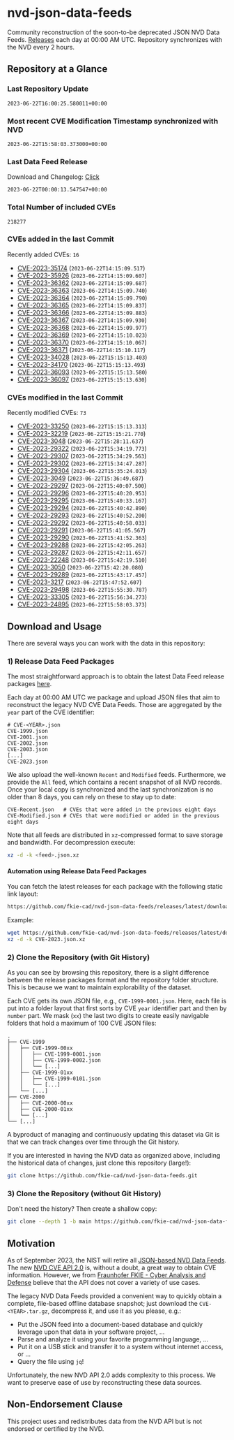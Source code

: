 # nvd-json-data-feeds

Community reconstruction of the soon-to-be deprecated JSON NVD Data Feeds. 
[Releases](https://github.com/fkie-cad/nvd-json-data-feeds/releases/latest) each day at 00:00 AM UTC.
Repository synchronizes with the NVD every 2 hours.

## Repository at a Glance

### Last Repository Update

```plain
2023-06-22T16:00:25.580011+00:00
```

### Most recent CVE Modification Timestamp synchronized with NVD

```plain
2023-06-22T15:58:03.373000+00:00
```

### Last Data Feed Release

Download and Changelog: [Click](https://github.com/fkie-cad/nvd-json-data-feeds/releases/latest)

```plain
2023-06-22T00:00:13.547547+00:00
```

### Total Number of included CVEs

```plain
218277
```

### CVEs added in the last Commit

Recently added CVEs: `16`

* [CVE-2023-35174](CVE-2023/CVE-2023-351xx/CVE-2023-35174.json) (`2023-06-22T14:15:09.517`)
* [CVE-2023-35926](CVE-2023/CVE-2023-359xx/CVE-2023-35926.json) (`2023-06-22T14:15:09.607`)
* [CVE-2023-36362](CVE-2023/CVE-2023-363xx/CVE-2023-36362.json) (`2023-06-22T14:15:09.687`)
* [CVE-2023-36363](CVE-2023/CVE-2023-363xx/CVE-2023-36363.json) (`2023-06-22T14:15:09.740`)
* [CVE-2023-36364](CVE-2023/CVE-2023-363xx/CVE-2023-36364.json) (`2023-06-22T14:15:09.790`)
* [CVE-2023-36365](CVE-2023/CVE-2023-363xx/CVE-2023-36365.json) (`2023-06-22T14:15:09.837`)
* [CVE-2023-36366](CVE-2023/CVE-2023-363xx/CVE-2023-36366.json) (`2023-06-22T14:15:09.883`)
* [CVE-2023-36367](CVE-2023/CVE-2023-363xx/CVE-2023-36367.json) (`2023-06-22T14:15:09.930`)
* [CVE-2023-36368](CVE-2023/CVE-2023-363xx/CVE-2023-36368.json) (`2023-06-22T14:15:09.977`)
* [CVE-2023-36369](CVE-2023/CVE-2023-363xx/CVE-2023-36369.json) (`2023-06-22T14:15:10.023`)
* [CVE-2023-36370](CVE-2023/CVE-2023-363xx/CVE-2023-36370.json) (`2023-06-22T14:15:10.067`)
* [CVE-2023-36371](CVE-2023/CVE-2023-363xx/CVE-2023-36371.json) (`2023-06-22T14:15:10.117`)
* [CVE-2023-34028](CVE-2023/CVE-2023-340xx/CVE-2023-34028.json) (`2023-06-22T15:15:13.403`)
* [CVE-2023-34170](CVE-2023/CVE-2023-341xx/CVE-2023-34170.json) (`2023-06-22T15:15:13.493`)
* [CVE-2023-36093](CVE-2023/CVE-2023-360xx/CVE-2023-36093.json) (`2023-06-22T15:15:13.580`)
* [CVE-2023-36097](CVE-2023/CVE-2023-360xx/CVE-2023-36097.json) (`2023-06-22T15:15:13.630`)


### CVEs modified in the last Commit

Recently modified CVEs: `73`

* [CVE-2023-33250](CVE-2023/CVE-2023-332xx/CVE-2023-33250.json) (`2023-06-22T15:15:13.313`)
* [CVE-2023-32219](CVE-2023/CVE-2023-322xx/CVE-2023-32219.json) (`2023-06-22T15:15:21.770`)
* [CVE-2023-3048](CVE-2023/CVE-2023-30xx/CVE-2023-3048.json) (`2023-06-22T15:28:11.637`)
* [CVE-2023-29322](CVE-2023/CVE-2023-293xx/CVE-2023-29322.json) (`2023-06-22T15:34:19.773`)
* [CVE-2023-29307](CVE-2023/CVE-2023-293xx/CVE-2023-29307.json) (`2023-06-22T15:34:29.563`)
* [CVE-2023-29302](CVE-2023/CVE-2023-293xx/CVE-2023-29302.json) (`2023-06-22T15:34:47.287`)
* [CVE-2023-29304](CVE-2023/CVE-2023-293xx/CVE-2023-29304.json) (`2023-06-22T15:35:24.013`)
* [CVE-2023-3049](CVE-2023/CVE-2023-30xx/CVE-2023-3049.json) (`2023-06-22T15:36:49.687`)
* [CVE-2023-29297](CVE-2023/CVE-2023-292xx/CVE-2023-29297.json) (`2023-06-22T15:40:07.500`)
* [CVE-2023-29296](CVE-2023/CVE-2023-292xx/CVE-2023-29296.json) (`2023-06-22T15:40:20.953`)
* [CVE-2023-29295](CVE-2023/CVE-2023-292xx/CVE-2023-29295.json) (`2023-06-22T15:40:33.167`)
* [CVE-2023-29294](CVE-2023/CVE-2023-292xx/CVE-2023-29294.json) (`2023-06-22T15:40:42.890`)
* [CVE-2023-29293](CVE-2023/CVE-2023-292xx/CVE-2023-29293.json) (`2023-06-22T15:40:52.200`)
* [CVE-2023-29292](CVE-2023/CVE-2023-292xx/CVE-2023-29292.json) (`2023-06-22T15:40:58.033`)
* [CVE-2023-29291](CVE-2023/CVE-2023-292xx/CVE-2023-29291.json) (`2023-06-22T15:41:05.567`)
* [CVE-2023-29290](CVE-2023/CVE-2023-292xx/CVE-2023-29290.json) (`2023-06-22T15:41:52.363`)
* [CVE-2023-29288](CVE-2023/CVE-2023-292xx/CVE-2023-29288.json) (`2023-06-22T15:42:05.263`)
* [CVE-2023-29287](CVE-2023/CVE-2023-292xx/CVE-2023-29287.json) (`2023-06-22T15:42:11.657`)
* [CVE-2023-22248](CVE-2023/CVE-2023-222xx/CVE-2023-22248.json) (`2023-06-22T15:42:19.510`)
* [CVE-2023-3050](CVE-2023/CVE-2023-30xx/CVE-2023-3050.json) (`2023-06-22T15:42:20.080`)
* [CVE-2023-29289](CVE-2023/CVE-2023-292xx/CVE-2023-29289.json) (`2023-06-22T15:43:17.457`)
* [CVE-2023-3217](CVE-2023/CVE-2023-32xx/CVE-2023-3217.json) (`2023-06-22T15:47:52.607`)
* [CVE-2023-29498](CVE-2023/CVE-2023-294xx/CVE-2023-29498.json) (`2023-06-22T15:55:30.787`)
* [CVE-2023-33305](CVE-2023/CVE-2023-333xx/CVE-2023-33305.json) (`2023-06-22T15:56:34.273`)
* [CVE-2023-24895](CVE-2023/CVE-2023-248xx/CVE-2023-24895.json) (`2023-06-22T15:58:03.373`)


## Download and Usage

There are several ways you can work with the data in this repository:

### 1) Release Data Feed Packages

The most straightforward approach is to obtain the latest Data Feed release packages [here](https://github.com/fkie-cad/nvd-json-data-feeds/releases/latest).

Each day at 00:00 AM UTC we package and upload JSON files that aim to reconstruct the legacy NVD CVE Data Feeds.
Those are aggregated by the `year` part of the CVE identifier:

```
# CVE-<YEAR>.json
CVE-1999.json
CVE-2001.json
CVE-2002.json
CVE-2003.json
[...]
CVE-2023.json
```

We also upload the well-known `Recent` and `Modified` feeds.
Furthermore, we provide the `All` feed, which contains a recent snapshot of all NVD records.
Once your local copy is synchronized and the last synchronization is no older than 8 days, you can rely on these to stay up to date:

```plain
CVE-Recent.json   # CVEs that were added in the previous eight days
CVE-Modified.json # CVEs that were modified or added in the previous eight days
```

Note that all feeds are distributed in `xz`-compressed format to save storage and bandwidth.
For decompression execute:

```sh
xz -d -k <feed>.json.xz
```


#### Automation using Release Data Feed Packages

You can fetch the latest releases for each package with the following static link layout:

```sh
https://github.com/fkie-cad/nvd-json-data-feeds/releases/latest/download/CVE-<YEAR>.json.xz
```

Example:

```sh
wget https://github.com/fkie-cad/nvd-json-data-feeds/releases/latest/download/CVE-2023.json.xz
xz -d -k CVE-2023.json.xz
```

### 2) Clone the Repository (with Git History)

As you can see by browsing this repository, there is a slight difference between the release packages format and the repository folder structure.
This is because we want to maintain explorability of the dataset.

Each CVE gets its own JSON file, e.g., `CVE-1999-0001.json`.
Here, each file is put into a folder layout that first sorts by CVE `year` identifier part and then by `number` part.
We mask (`xx`) the last two digits to create easily navigable folders that hold a maximum of 100 CVE JSON files:

```plain
.
├── CVE-1999
│   ├── CVE-1999-00xx
│   │   ├── CVE-1999-0001.json
│   │   ├── CVE-1999-0002.json
│   │   └── [...]
│   ├── CVE-1999-01xx
│   │   ├── CVE-1999-0101.json
│   │   └── [...]
│   └── [...]
├── CVE-2000
│   ├── CVE-2000-00xx
│   ├── CVE-2000-01xx
│   └── [...]
└── [...]
```

A byproduct of managing and continuously updating this dataset via Git is that we can track changes over time through the Git history.

If you are interested in having the NVD data as organized above, including the historical data of changes, just clone this repository (large!):

```sh
git clone https://github.com/fkie-cad/nvd-json-data-feeds.git
```

### 3) Clone the Repository (without Git History)

Don't need the history? Then create a shallow copy:

```sh
git clone --depth 1 -b main https://github.com/fkie-cad/nvd-json-data-feeds.git
```

## Motivation

As of September 2023, the NIST will retire all [JSON-based NVD Data Feeds](https://nvd.nist.gov/vuln/data-feeds#divRetirementBanner-1).
The new [NVD CVE API 2.0](https://nvd.nist.gov/developers/vulnerabilities) is, without a doubt, a great way to obtain CVE information.
However, we from [Fraunhofer FKIE - Cyber Analysis and Defense](https://www.fkie.fraunhofer.de/en/departments/cad.html) believe that the API does not cover a variety of use cases.

The legacy NVD Data Feeds provided a convenient way to quickly obtain a complete, file-based offline database snapshot; just download the `CVE-<YEAR>.tar.gz`, decompress it, and use it as you please, e.g.:

* Put the JSON feed into a document-based database and quickly leverage upon that data in your software project, ...
* Parse and analyze it using your favorite programming language, ...
* Put it on a USB stick and transfer it to a system without internet access, or ...
* Query the file using `jq`!

Unfortunately, the new NVD API 2.0 adds complexity to this process.
We want to preserve ease of use by reconstructing these data sources.

## Non-Endorsement Clause

This project uses and redistributes data from the NVD API but is not endorsed or certified by the NVD.